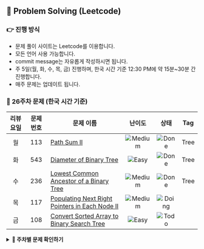 ## 📃 Problem Solving (Leetcode)
### 👉 진행 방식
- 문제 풀이 사이트는 Leetcode를 이용합니다.
- 모든 언어 사용 가능합니다.
- commit message는 자유롭게 작성하시면 됩니다.
- 주 5일(월, 화, 수, 목, 금) 진행하며, 한국 시간 기준 12:30 PM에 약 15분~30분 간 진행합니다. 
- 매주 문제는 업데이트 됩니다.

### 📑 26주차 문제 (한국 시간 기준)
| 리뷰 요일 | 문제 번호 | 문제 이름 | 난이도 | 상태 | Tag | 
| :--------: | :--------: | -------- | :--------: | :--------: | :--------: |
|월|113|[Path Sum II](https://leetcode.com/problems/path-sum-ii/) | ![Medium](https://img.shields.io/badge/-Medium-orange)  |  ![Done](https://img.shields.io/badge/-Done-lightOrange)| Tree |
|화|543|[Diameter of Binary Tree](https://leetcode.com/problems/diameter-of-binary-tree/) | ![Easy](https://img.shields.io/badge/-Easy-lightorange)  |  ![Done](https://img.shields.io/badge/-Done-lightOrange)| Tree |
|수|236|[Lowest Common Ancestor of a Binary Tree](https://leetcode.com/problems/lowest-common-ancestor-of-a-binary-tree/) | ![Medium](https://img.shields.io/badge/-Medium-orange) | ![Done](https://img.shields.io/badge/-Done-lightOrange)| Tree |
|목|117|[Populating Next Right Pointers in Each Node II](https://leetcode.com/problems/populating-next-right-pointers-in-each-node-ii/) | ![Medium](https://img.shields.io/badge/-Medium-orange) |![Doing](https://img.shields.io/badge/-Doing-orange) | |
|금|108|[Convert Sorted Array to Binary Search Tree](https://leetcode.com/problems/convert-sorted-array-to-binary-search-tree/) |![Easy](https://img.shields.io/badge/-Easy-lightorange) |![Todo](https://img.shields.io/badge/-Todo-red) | |



<details>
  <summary><strong>🧾 주차별 문제 확인하기</strong></summary>
<div markdown="1">       
 <li> <a href="https://github.com/TEAM-Leetcode/LeetCode/wiki/26%EC%A3%BC%EC%B0%A8-%EB%AC%B8%EC%A0%9C">26주차 문제 리스트</a></li>
  <li><a href="https://github.com/TEAM-Leetcode/LeetCode/wiki/25%EC%A3%BC%EC%B0%A8-%EB%AC%B8%EC%A0%9C">25주차 문제 리스트</a></li>
  <li><a href="https://github.com/TEAM-Leetcode/LeetCode/wiki/24%EC%A3%BC%EC%B0%A8-%EB%AC%B8%EC%A0%9C">24주차 문제 리스트</a></li>
</div>
</details>
